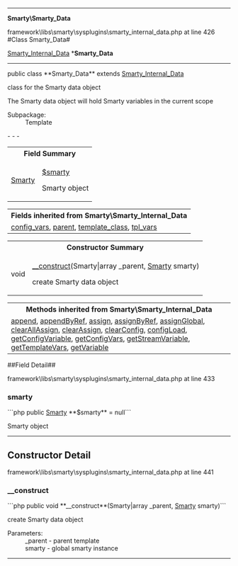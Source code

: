 - - -

**Smarty\Smarty_Data**
<div class="location">framework\libs\smarty\sysplugins\smarty_internal_data.php at line 426</div>
#Class Smarty_Data#

<a href="https://github.com/JeyDotC/Hirudo-docs/blob/master/smarty/smarty_internal_data.html">Smarty_Internal_Data</a>
    ***Smarty_Data**


- - -

<p class="signature">public  class **Smarty_Data**
extends <a href="https://github.com/JeyDotC/Hirudo-docs/blob/master/smarty/smarty_internal_data.html">Smarty_Internal_Data</a>

</p>

<div class="comment" id="overview_description"><p>class for the Smarty data object</p><p>The Smarty data object will hold Smarty variables in the current scope</p></div>

<dl>
<dt>Subpackage:</dt>
<dd>Template</dd>
</dl>
- - -

<table id="summary_field">
<tr><th colspan="2">Field Summary</th></tr>
<tr>
<td class="type"> <a href="../smarty/smarty.html">Smarty</a></td>
<td class="description"><p class="name"><a href="#smarty">$smarty</a></p><p class="description">Smarty object</p></td>
</tr>
</table>

<table class="inherit">
<tr><th colspan="2">Fields inherited from Smarty\Smarty_Internal_Data</th></tr>
<tr><td><a href="https://github.com/JeyDotC/Hirudo-docs/blob/master/smarty/smarty_internal_data.html#config_vars">config_vars</a>, <a href="https://github.com/JeyDotC/Hirudo-docs/blob/master/smarty/smarty_internal_data.html#parent">parent</a>, <a href="https://github.com/JeyDotC/Hirudo-docs/blob/master/smarty/smarty_internal_data.html#template_class">template_class</a>, <a href="https://github.com/JeyDotC/Hirudo-docs/blob/master/smarty/smarty_internal_data.html#tpl_vars">tpl_vars</a></td></tr></table>

<table id="summary_constructor">
<tr><th colspan="2">Constructor Summary</th></tr>
<tr>
<td class="type"> void</td>
<td class="description"><p class="name"><a href="#__construct">__construct</a>(Smarty|array _parent, <a href="../smarty/smarty.html">Smarty</a> smarty)</p><p class="description">create Smarty data object</p></td>
</tr>
</table>

<table class="inherit">
<tr><th colspan="2">Methods inherited from Smarty\Smarty_Internal_Data</th></tr>
<tr><td><a href="https://github.com/JeyDotC/Hirudo-docs/blob/master/smarty/smarty_internal_data.html#append()">append</a>, <a href="https://github.com/JeyDotC/Hirudo-docs/blob/master/smarty/smarty_internal_data.html#appendByRef()">appendByRef</a>, <a href="https://github.com/JeyDotC/Hirudo-docs/blob/master/smarty/smarty_internal_data.html#assign()">assign</a>, <a href="https://github.com/JeyDotC/Hirudo-docs/blob/master/smarty/smarty_internal_data.html#assignByRef()">assignByRef</a>, <a href="https://github.com/JeyDotC/Hirudo-docs/blob/master/smarty/smarty_internal_data.html#assignGlobal()">assignGlobal</a>, <a href="https://github.com/JeyDotC/Hirudo-docs/blob/master/smarty/smarty_internal_data.html#clearAllAssign()">clearAllAssign</a>, <a href="https://github.com/JeyDotC/Hirudo-docs/blob/master/smarty/smarty_internal_data.html#clearAssign()">clearAssign</a>, <a href="https://github.com/JeyDotC/Hirudo-docs/blob/master/smarty/smarty_internal_data.html#clearConfig()">clearConfig</a>, <a href="https://github.com/JeyDotC/Hirudo-docs/blob/master/smarty/smarty_internal_data.html#configLoad()">configLoad</a>, <a href="https://github.com/JeyDotC/Hirudo-docs/blob/master/smarty/smarty_internal_data.html#getConfigVariable()">getConfigVariable</a>, <a href="https://github.com/JeyDotC/Hirudo-docs/blob/master/smarty/smarty_internal_data.html#getConfigVars()">getConfigVars</a>, <a href="https://github.com/JeyDotC/Hirudo-docs/blob/master/smarty/smarty_internal_data.html#getStreamVariable()">getStreamVariable</a>, <a href="https://github.com/JeyDotC/Hirudo-docs/blob/master/smarty/smarty_internal_data.html#getTemplateVars()">getTemplateVars</a>, <a href="https://github.com/JeyDotC/Hirudo-docs/blob/master/smarty/smarty_internal_data.html#getVariable()">getVariable</a></td></tr></table>

##Field Detail##
<div class="location">framework\libs\smarty\sysplugins\smarty_internal_data.php at line 433</div>
<h3 id="smarty">smarty</h3>
```php
public  <a href="../smarty/smarty.html">Smarty</a> **$smarty** = null```
<div class="details">
<p>Smarty object</p></div>

- - -

<h2 id="detail_method">Constructor Detail</h2>
<div class="location">framework\libs\smarty\sysplugins\smarty_internal_data.php at line 441</div>
<h3 id="__construct()">__construct</h3>
```php
public  void **__construct**(Smarty|array _parent, <a href="../smarty/smarty.html">Smarty</a> smarty)```
<div class="details">
<p>create Smarty data object</p><dl>
<dt>Parameters:</dt>
<dd>_parent - parent template</dd>
<dd>smarty - global smarty instance</dd>
</dl>
</div>

- - -

